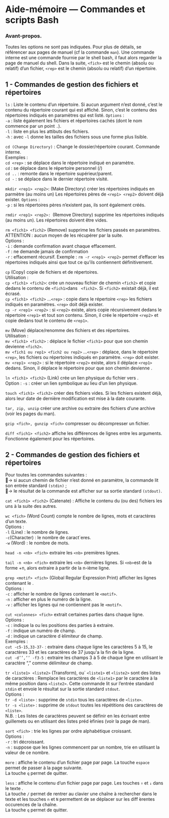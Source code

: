 # Aide-mémoire — Commandes et scripts Bash

### Avant-propos.
Toutes les options ne sont pas indiquées. Pour plus de détails, se référencer aux pages de manuel (cf la commande ```man```). Une commande interne est une commande fournie par le shell bash, il faut alors regarder la page de manuel du shell.
Dans la suite, ```<fich>``` est le chemin (absolu ou relatif) d’un fichier, ```<rep>``` est le chemin (absolu ou relatif) d’un répertoire.

## 1 - Commandes de gestion des fichiers et répertoires
```ls``` : Liste le contenu d’un répertoire. Si aucun argument n’est donné, c’est le contenu du répertoire courant qui est affiché. Sinon, c’est le contenu des répertoires indiqués en paramètres qui est listé. 
```Options``` :<br>
```-a``` : liste également les fichiers et répertoires cachés (dont le nom commence par un point ```.```).<br>
```-l``` : liste en plus les attibuts des fichiers.<br>
```-h``` : avec ```-l``` donne les tailles des fichiers sous une forme plus lisible.

```cd (Change Directory)``` : Change le dossier/répertoire courant. Commande interne.<br>
Exemples :<br>
```cd <rep>``` : se déplace dans le répertoire indiqué en paramètre.<br>
```cd``` : se déplace dans le répertoire personnel (/)<br>
```cd ..``` : remonte dans le répertoire supérieur/parent.<br>
```cd -``` : se déplace dans le dernier répertoire visité.

```mkdir <rep1> <rep2>```: (Make Directory) créer les répertoires indiqués en parmètre (au moins un)  Les répertoires pères de ```<rep1> <rep2>``` doivent déjà exister.
```Options``` :<br>
```-p``` : si les répertoires pères n’existent pas, ils sont également créés.

```rmdir <rep1> <rep2>: ```(Remove Directory) supprime les répertoires indiqués (au moins un). Les
répertoires doivent être vides.

```rm <fich1> <fich2>``` (Remove) supprime les fichiers passés en paramètres. ATTENTION : aucun moyen de les récupérer par la suite.<br>
Options :<br>
```-i``` : demande confirmation avant chaque effacement.<br>
```-f``` : ne demande jamais de confirmation<br>
```-r``` : effacement récursif. Exemple : ```rm -r <rep1> <rep2>``` permet d’effacer les répertoires indiqués ainsi que tout ce qu’ils contiennent définitivement.

```cp``` (Copy) copie de fichiers et de répertoires.<br>
Utilisation :<br>
```cp <fich1> <fich2>```: crée un nouveau fichier de chemin ```<fich2>``` et copie dedans le contenu de ```<fich1>```dans  ``` <fich2>```. Si ```<fich2>``` existait déjà, il est écrasé.<br>
```cp <fich1> <fich2>``` ...```<rep>``` : copie dans le répertoire ```<rep>``` les fichiers indiqués en paramètres. ```<rep>``` doit déjà exister.<br>
```cp -r <rep1> <rep2>``` : si ```<rep2>``` existe, alors copie récursivement dedans le répertoire ```<rep1>``` et tout son contenu. Sinon, il crée le répertoire ```<rep2>``` et copie dedans tout le contenu de ```<rep1>```.

```mv``` (Move) déplace/renomme des fichiers et des répertoires.<br>
Utilisation :<br>
```mv <fich1> <fich2>``` : déplace le fichier ```<fich1>``` pour que son chemin devienne ```<fich2>```.<br>
```mv <fich1 ou rep1> <fich2 ou rep2>``` ...```<rep>``` : déplace, dans le répertoire ```<rep>```, les fichiers ou répertoires indiqués en paramètre. ```<rep>``` doit exister.<br>
```mv <rep1> <rep2>``` : si le répertoire ```<rep2>``` existe, alors il déplace ```<rep1>``` dedans. Sinon, il déplace le
répertoire <rep1> pour que son chemin devienne <rep2>.

```ln <fich1> <fich2>``` (Link) crée un lien physique du fichier <fich1> vers <fich2>.<br>
Option :
```-s``` : créer un lien symbolique au lieu d’un lien physique.

```touch <fich1> <fich2>``` créer des fichiers vides. Si les fichiers existent déjà, alors leur date de dernière modification est mise à la date courante.

```tar, zip, unzip``` créer une archive ou extraire des fichiers d’une archive (voir les pages du man).

```gzip <fich>, gunzip <fich>``` compresser ou décompresser un fichier.

```diff <fich1> <fich2>``` affiche les différences de lignes entre les arguments. Fonctionne également pour les répertoires.

## 2 - Commandes de gestion des fichiers et répertoires

Pour toutes les commandes suivantes :<br>
􏰀→ si aucun chemin de fichier n’est donné en paramètre, la commande lit son entrée standard
```(stdin)``` ;<br>
􏰀→ le résultat de la commande est afficher sur sa sortie standard ```(stdout)```.

```cat <fich1> <fich2>``` (Catenate) : Affiche le contenu du (ou des) fichiers les uns à la suite des autres.

```wc <fich>``` (Word Count) compte le nombre de lignes, mots et caractères d’un texte.<br>
Options :<br>
```-l``` (Line) : le nombre de lignes.<br>
```-c```(Character) : le nombre de caract`eres.<br>
```-w``` (Word) : le nombre de mots.<br>

```head -n <nb> <fich>``` extraire les ```<nb>``` premières lignes.

```tail -n <nb> <fich>``` extraire les ```<nb>``` dernières lignes. Si ```<nb>```est de la forme +n, alors extraire à partir de la n-ième ligne.

```grep <motif> <fich>``` (Global Regular Expression Print) afficher les lignes contenant le <motif>.<br> Options : <br>
```-c``` : afficher le nombre de lignes contenant le ```<motif>```.<br>
```-n``` : afficher en plus le numéro de la ligne.<br>
```-v``` : afficher les lignes qui ne contiennent pas le ```<motif>```.<br>

```cut <colonnes> <fich>``` extrait certaines parties dans chaque ligne.<br>
Options : <br>
```-c``` : indique la ou les positions des parties à extraire.<br>
```-f``` : indique un numéro de champ.<br>
```-d``` : indique un caractère d ́elimiteur de champ.<br>
Exemples :<br>
```cut -c5-15,33-37-``` : extraire dans chaque ligne les caractères 5 à 15, le caractères 33 et les caractères de 37 jusqu'a la fin de la ligne.<br>
```cut -d’’,’’ -f3-5``` : extraire les champs 3 à 5 de chaque ligne en utilisant le caractère “,” comme délimiteur de champ.

```tr <liste1> <liste2>``` (Transform), ou` ```<liste1>``` et ```<liste2>``` sont des listes de caractères : Remplace les caractères de ```<liste1>``` par le caractère à la même position dans ```<liste2>```. Cette commande lit sur l’entrée standard ```stdin``` et envoie le résultat sur la sortie standard ```stdout```.<br>
Options :<br>
```tr -d <liste>``` : supprime de ```stdin``` tous les caractères de ```<liste>```.<br>
```tr -s <liste>``` : supprime de ```stdout``` toutes les répétitions des caractères de ```<liste>```.<br>
N.B. : Les listes de caractères peuvent se définir en les écrivant entre guillemets ou en utilisant des listes préd ́efinies (voir la page de man).

```sort <fich>``` : trie les lignes par ordre alphabétique croissant.<br> 
Options :<br>
```-r``` : tri décroissant.<br>
```-n``` : suppose que les lignes commencent par un nombre, trie en utilisant la valeur de ce nombre.

```more``` : affiche le contenu d’un fichier page par page. La touche ```espace``` permet de passer à la page suivante.<br>
La touche ```q``` permet de quitter.

```less``` : affiche le contenu d’un fichier page par page. Les touches ```↑``` et ```↓```
dans le texte .<br>
La touche ```/``` permet de rentrer au clavier une chaîne à rechercher dans le texte et les touches ```n``` et ```N``` permettent de se déplacer sur les diff ́erentes occurences de la chaîne.<br>
La touche ```q``` permet de quitter.